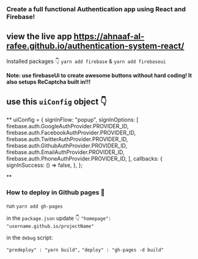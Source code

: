 ### Create a full functional Authentication app using React and Firebase!

## view the live app https://ahnaaf-al-rafee.github.io/authentication-system-react/

Installed packages 👇
`yarn add firebase` & `yarn add firebaseui`

**Note: use firebaseUi to create awesome buttons without hard coding! It also setups ReCaptcha built in!!!**

## use this `uiConfig` object 👇

\*\*
uiConfig = {
signInFlow: "popup",
signInOptions: [
firebase.auth.GoogleAuthProvider.PROVIDER_ID,
firebase.auth.FacebookAuthProvider.PROVIDER_ID,
firebase.auth.TwitterAuthProvider.PROVIDER_ID,
firebase.auth.GithubAuthProvider.PROVIDER_ID,
firebase.auth.EmailAuthProvider.PROVIDER_ID,
firebase.auth.PhoneAuthProvider.PROVIDER_ID,
],
callbacks: {
signInSuccess: () => false,
},
};

\*\*

### How to deploy in Github pages 🤔

run `yarn add gh-pages`

in the `package.json` update 👇
`"homepage": "username.github.io/projectName"`

in the `debug` script:

`"predeploy" : "yarn build",`
`"deploy" : "gh-pages -d build"`
